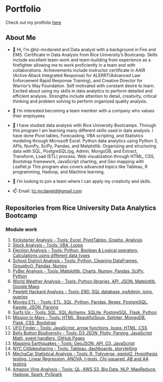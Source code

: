# Portfolio
Check out my protfolio [here](https://liz-mcdaneld.github.io/Portfolio/)


## About Me
- 👋 Hi, I’m @liz-mcdaneld and Data analyst with a background in Fire and EMS. Certificate in Data Analysis from Rice University’s Bootcamp. Skills include excellent team-work and team-building from experience as a firefighter allowing me to work proficiently in a team and with collaborations. Achievements include instructor certificate in AAIR (Active Attack Integrated Response) for ALERRT(Advanced Law Enforcement Rapid Response Training), and Creative Director for Warrior’s Way Foundation. Self motivated with constant desire to learn. Excited about using my skills in data analytics to perform detailed and efficient analysis. Strengths include attention to detail, creativity, critical thinking and problem solving to perform organized quality analysis.

- 👀 I’m interested becoming a team member with a company who values thier employees.

- 🌱 I have studied data analysis with Rice University Bootcamps. Through this program I am learning many different skills used in data analysis. I have done Pivot tables, Forecasting, VBA scripting, and Statistics modeling through Microsoft Excel. Python data analytics using Python 3, APIs, NumPy, SciPy, Pandas, and Matplotlib. Organizing and structuring data with SQL, PostgreSQL/pg, Admin, MongoDB, and Extract, Transform, Load (ETL) process. Web visualization through HTML, CSS, Bootstrap framework, JavaScript charting, and Geo mapping with Leaflet.js This program also covers advanced topics like Tableau, R programming, Hadoop, and Machine learning.

- 💞️ I’m looking to join a team where I can apply my creativity and skills. 

- 📫 Email: liz.mcdaneld@gmail.com 

## Repositories from Rice University Data Analytics Bootcamp

### Module work

1. [Kickstarter Analysis - Tools: Excel, PivotTables, Graphs, Analysis](https://github.com/liz-mcdaneld/kickstarter-analysis.git)
2. [Stock Analysis - Tools: VBA, Loops](https://github.com/liz-mcdaneld/stock-analysis.git)
3. [Election Analysis - Tools: Python, Boolean & Logical operators, Calculations using different data types](https://github.com/liz-mcdaneld/Election_Analysis)
4. [School District Analysis - Tools: Python, Cleaning DataFrames, Groupby(), Pandas, Numpy](https://github.com/liz-mcdaneld/School_District_Analysis.git)
5. [PyBer Analysis - Tools: Matplotlib, Charts, Numpy, Pandas, SciPy, Python](https://github.com/liz-mcdaneld/PyBer_Analysis.git)
6. [World Weather Analysis - Tools: Python libraries, API, JSON, Matplotlib, Google Maps](https://github.com/liz-mcdaneld/World_Weather_Analysis.git)
7. [ Pewlett Hackard Analysis - Tools: ERD, SQL database, pgAdmin, joins, queries](https://github.com/liz-mcdaneld/Pewlett-Hackard-Analysis)
8. [ Movies ETL - Tools: ETL, SQL, Python, Pandas, Regex, PostgreSQL, Kaggle, JSON, Parsing](https://github.com/liz-mcdaneld/Movies-ETL)
9. [ Surfs Up - Tools: SQL, SQL Alchemy, SQLite, PostgreSQL, Flask, Python](https://github.com/liz-mcdaneld/surfs_up)
10. [ Mission to Mars - Tools: HTML, BeautifulSoup, Splinter, MongoDB, Flask, CSS, Bootstrap](https://github.com/liz-mcdaneld/Mission-to-Mars)
11. [ UFO Finder - Tools: JavaScript, arrow functions, loops, HTML, CSS](https://github.com/liz-mcdaneld/UFOs)
12. [ Belly Button Biodiversity - Tools: D3 JSON, Plotly, Parsing, JavaScript Math, event handlers, GitHub Pages](https://github.com/liz-mcdaneld/plotly_deployment)
13. [ Mapping Earthquakes - Tools: GeoJSON, API, D3, JavaScript](https://github.com/liz-mcdaneld/Mapping_Earthquakes)
14. [ NYC Citibikesharing - Tools: Tableau, dashboards, storytelling](https://github.com/liz-mcdaneld/Bikesharing)
15. [ MechaCar Statistical Analysis - Tools: R, Tidyverse, ggplot2, Hypothesis testing, Linear Regression, ANOVA, t-tests, Chi-squared, AB and AA testing](https://github.com/liz-mcdaneld/MechaCar_Statistical_Analysis)
16. [ Amazon Vine Analysis - Tools: QL, AWS S3, Big Data, NLP, MapReduce, Hadoop, Spark, PySpark](https://github.com/liz-mcdaneld/Amazon_Vine_Analysis)
